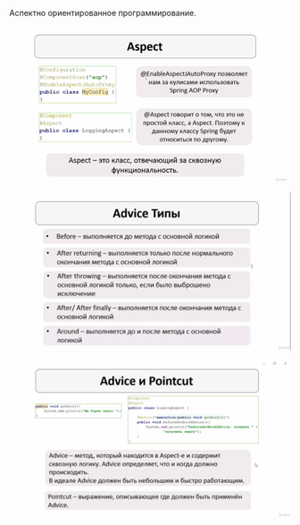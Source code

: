 Аспектно ориентированное программирование.

![alt text][def]

[def]: image.png

![alt text](image-1.png)

![alt text](image-2.png)